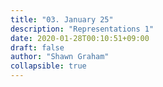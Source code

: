 ```yaml
---
title: "03. January 25"
description: "Representations 1"
date: 2020-01-28T00:10:51+09:00
draft: false
author: "Shawn Graham"
collapsible: true
---
```

